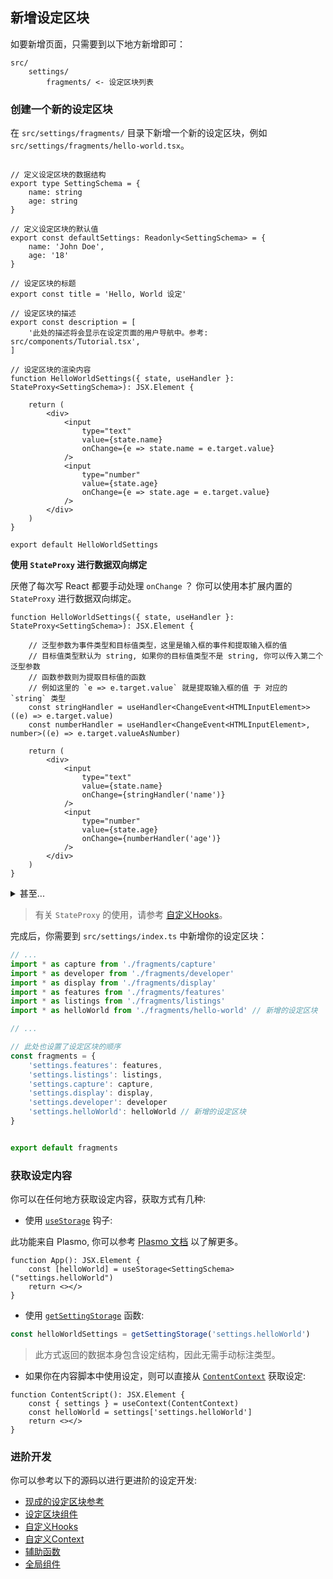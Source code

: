 ## 新增设定区块

如要新增页面，只需要到以下地方新增即可：

```
src/
    settings/
        fragments/ <- 设定区块列表
```

### 创建一个新的设定区块

在 `src/settings/fragments/` 目录下新增一个新的设定区块，例如 `src/settings/fragments/hello-world.tsx`。

```tsx

// 定义设定区块的数据结构
export type SettingSchema = {
    name: string
    age: string
}

// 定义设定区块的默认值
export const defaultSettings: Readonly<SettingSchema> = {
    name: 'John Doe',
    age: '18'
}

// 设定区块的标题
export const title = 'Hello, World 设定'

// 设定区块的描述
export const description = [
    '此处的描述将会显示在设定页面的用户导航中。参考: src/components/Tutorial.tsx',
]

// 设定区块的渲染内容
function HelloWorldSettings({ state, useHandler }: StateProxy<SettingSchema>): JSX.Element {

    return (
        <div>
            <input
                type="text"
                value={state.name}
                onChange={e => state.name = e.target.value}
            />
            <input
                type="number"
                value={state.age}
                onChange={e => state.age = e.target.value}
            />
        </div>
    )
}

export default HelloWorldSettings
```

**使用 `StateProxy` 进行数据双向绑定**

厌倦了每次写 React 都要手动处理 `onChange` ？ 你可以使用本扩展内置的 `StateProxy` 进行数据双向绑定。

```tsx
function HelloWorldSettings({ state, useHandler }: StateProxy<SettingSchema>): JSX.Element {

    // 泛型参数为事件类型和目标值类型，这里是输入框的事件和提取输入框的值
    // 目标值类型默认为 string, 如果你的目标值类型不是 string, 你可以传入第二个泛型参数
    // 函数参数则为提取目标值的函数
    // 例如这里的 `e => e.target.value` 就是提取输入框的值 于 对应的 `string` 类型
    const stringHandler = useHandler<ChangeEvent<HTMLInputElement>>((e) => e.target.value)
    const numberHandler = useHandler<ChangeEvent<HTMLInputElement>, number>((e) => e.target.valueAsNumber)

    return (
        <div>
            <input
                type="text"
                value={state.name}
                onChange={stringHandler('name')}
            />
            <input
                type="number"
                value={state.age}
                onChange={numberHandler('age')}
            />
        </div>
    )
}
```

<details>
<summary>甚至...</summary>

```tsx
function HelloWorldSettings({ state, useHandler }: StateProxy<SettingSchema>): JSX.Element {

    const handler = useHandler<ChangeEvent<HTMLInputElement>>((e) => e.target.value)

    const strHandle = (key: PickLeaves<SettingSchema, string>) => {
        value: state[key],
        onChange: handler(key)
    }

    return <input {...strHandle('name')} type="text">
}
```

</details>


> 有关 `StateProxy` 的使用，请参考 [自定义Hooks](/src/hooks/binding.ts)。


完成后，你需要到 `src/settings/index.ts` 中新增你的设定区块：

```ts
// ...
import * as capture from './fragments/capture'
import * as developer from './fragments/developer'
import * as display from './fragments/display'
import * as features from './fragments/features'
import * as listings from './fragments/listings'
import * as helloWorld from './fragments/hello-world' // 新增的设定区块

// ...

// 此处也设置了设定区块的顺序
const fragments = {
    'settings.features': features,
    'settings.listings': listings,
    'settings.capture': capture,
    'settings.display': display,
    'settings.developer': developer
    'settings.helloWorld': helloWorld // 新增的设定区块
}


export default fragments
```


### 获取设定内容

你可以在任何地方获取设定内容，获取方式有几种:

- 使用 [`useStorage`](/src/hooks/storage.ts) 钩子:

此功能来自 Plasmo, 你可以参考 [Plasmo 文档](https://docs.plasmo.com/framework/storage#react-hook-api) 以了解更多。

```tsx
function App(): JSX.Element {
    const [helloWorld] = useStorage<SettingSchema>("settings.helloWorld")
    return <></>
}
```

- 使用 [`getSettingStorage`](/src/utils/storage.ts) 函数:

```ts
const helloWorldSettings = getSettingStorage('settings.helloWorld')
```

> 此方式返回的数据本身包含设定结构，因此无需手动标注类型。

- 如果你在内容脚本中使用设定，则可以直接从 [`ContentContext`](/src/contexts/ContentContexts.ts) 获取设定:

```tsx
function ContentScript(): JSX.Element {
    const { settings } = useContext(ContentContext)
    const helloWorld = settings['settings.helloWorld']
    return <></>
}
```

### 进阶开发

你可以参考以下的源码以进行更进阶的设定开发:

- [现成的设定区块参考](/src/settings/fragments/)
- [设定区块组件](/src/settings/components/)
- [自定义Hooks](/src/hooks/)
- [自定义Context](/src/contexts/)
- [辅助函数](/src/utils/)
- [全局组件](/src/components)
